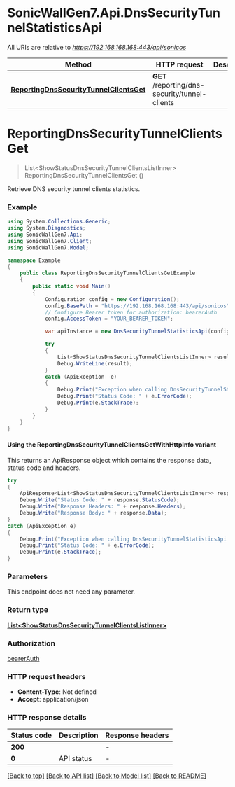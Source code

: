 # SonicWallGen7.Api.DnsSecurityTunnelStatisticsApi

All URIs are relative to *https://192.168.168.168:443/api/sonicos*

| Method | HTTP request | Description |
|--------|--------------|-------------|
| [**ReportingDnsSecurityTunnelClientsGet**](DnsSecurityTunnelStatisticsApi.md#reportingdnssecuritytunnelclientsget) | **GET** /reporting/dns-security/tunnel-clients |  |

<a id="reportingdnssecuritytunnelclientsget"></a>
# **ReportingDnsSecurityTunnelClientsGet**
> List&lt;ShowStatusDnsSecurityTunnelClientsListInner&gt; ReportingDnsSecurityTunnelClientsGet ()



Retrieve DNS security tunnel clients statistics.

### Example
```csharp
using System.Collections.Generic;
using System.Diagnostics;
using SonicWallGen7.Api;
using SonicWallGen7.Client;
using SonicWallGen7.Model;

namespace Example
{
    public class ReportingDnsSecurityTunnelClientsGetExample
    {
        public static void Main()
        {
            Configuration config = new Configuration();
            config.BasePath = "https://192.168.168.168:443/api/sonicos";
            // Configure Bearer token for authorization: bearerAuth
            config.AccessToken = "YOUR_BEARER_TOKEN";

            var apiInstance = new DnsSecurityTunnelStatisticsApi(config);

            try
            {
                List<ShowStatusDnsSecurityTunnelClientsListInner> result = apiInstance.ReportingDnsSecurityTunnelClientsGet();
                Debug.WriteLine(result);
            }
            catch (ApiException  e)
            {
                Debug.Print("Exception when calling DnsSecurityTunnelStatisticsApi.ReportingDnsSecurityTunnelClientsGet: " + e.Message);
                Debug.Print("Status Code: " + e.ErrorCode);
                Debug.Print(e.StackTrace);
            }
        }
    }
}
```

#### Using the ReportingDnsSecurityTunnelClientsGetWithHttpInfo variant
This returns an ApiResponse object which contains the response data, status code and headers.

```csharp
try
{
    ApiResponse<List<ShowStatusDnsSecurityTunnelClientsListInner>> response = apiInstance.ReportingDnsSecurityTunnelClientsGetWithHttpInfo();
    Debug.Write("Status Code: " + response.StatusCode);
    Debug.Write("Response Headers: " + response.Headers);
    Debug.Write("Response Body: " + response.Data);
}
catch (ApiException e)
{
    Debug.Print("Exception when calling DnsSecurityTunnelStatisticsApi.ReportingDnsSecurityTunnelClientsGetWithHttpInfo: " + e.Message);
    Debug.Print("Status Code: " + e.ErrorCode);
    Debug.Print(e.StackTrace);
}
```

### Parameters
This endpoint does not need any parameter.
### Return type

[**List&lt;ShowStatusDnsSecurityTunnelClientsListInner&gt;**](ShowStatusDnsSecurityTunnelClientsListInner.md)

### Authorization

[bearerAuth](../README.md#bearerAuth)

### HTTP request headers

 - **Content-Type**: Not defined
 - **Accept**: application/json


### HTTP response details
| Status code | Description | Response headers |
|-------------|-------------|------------------|
| **200** |  |  -  |
| **0** | API status |  -  |

[[Back to top]](#) [[Back to API list]](../README.md#documentation-for-api-endpoints) [[Back to Model list]](../README.md#documentation-for-models) [[Back to README]](../README.md)

